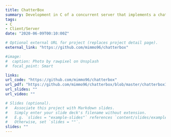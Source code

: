 ```yaml
---
title: ChatterBox
summary: Development in C of a concurrent server that implements a chat, users can exchange text messages / files by connecting to the server with a client program
tags:
- C
- Client/Server
date: "2020-06-09T00:10:00Z"

# Optional external URL for project (replaces project detail page).
external_link: "https://github.com/mimmo96/chatterbox"

#image:
#  caption: Photo by rawpixel on Unsplash
#  focal_point: Smart

links:
url_code: "https://github.com/mimmo96/chatterbox"
url_pdf: "https://github.com/mimmo96/chatterbox/blob/master/chatterbox18.pdf"
url_slides: ""
url_video: ""

# Slides (optional).
#   Associate this project with Markdown slides.
#   Simply enter your slide deck's filename without extension.
#   E.g. `slides = "example-slides"` references `content/slides/example-slides.md`.
#   Otherwise, set `slides = ""`.
slides: ""
---
```

